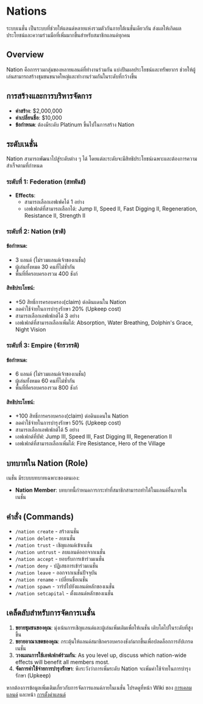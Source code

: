 # Nations

ระบบเนชั่น เป็นระบบที่ช่วยให้แลนด์หลายแห่งรวมตัวกันภายใต้เนชั่นเดียวกัน ส่งผลให้เกิดผลประโยชน์และความร่วมมือที่เพิ่มมากขึ้นสำหรับสมาชิกแลนด์ทุกคน

## Overview

Nation คือการรวมกลุ่มของหลายแลนด์ที่ทำงานร่วมกัน แบ่งปันผลประโยชน์และทรัพยากร ช่วยให้ผู้เล่นสามารถสร้างชุมชนขนาดใหญ่และทำงานร่วมกันในระดับที่กว้างขึ้น

## การสร้างและการบริหารจัดการ

- **ค่าสร้าง**: $2,000,000
- **ค่าเปลี่ยนชื่อ**: $10,000
- **ข้อกำหนด**: ต้องมีระดับ Platinum ขึ้นไปในการสร้าง Nation

## ระดับเนชั่น

Nation สามารถพัฒนาไปสู่ระดับต่าง ๆ ได้ โดยแต่ละระดับจะมีสิทธิประโยชน์เฉพาะและต้องการความสำเร็จตามที่กำหนด

### ระดับที่ 1: Federation (สหพันธ์)

- **Effects**: 
  - สามารถเลือกเอฟเฟคได้ 1 อย่าง
  - เอฟเฟกต์ที่สามารถเลือกได้: Jump II, Speed II, Fast Digging II, Regeneration, Resistance II, Strength II

### ระดับที่ 2: Nation (ชาติ)

#### ข้อกำหนด:
- 3 แลนด์ (ไม่รวมแลนด์เจ้าของเนชั่น)
- ผู้เล่นทั้งหมด 30 คนที่ไม่ซ้ำกัน
- พื้นที่ที่ครอบครองรวม 400 ชังก์

#### สิทธิประโยชน์:
- +50 สิทธิ์การครอบครอง(claim) ต่อดินแดนใน Nation
- ลดค่าใช้จ่ายในการบำรุงรักษา 20% (Upkeep cost)
- สามารถเลือกเอฟเฟกต์ได้ 3 อย่าง
- เอฟเฟกต์ที่สามารถเลือกเพิ่มได้: Absorption, Water Breathing, Dolphin's Grace, Night Vision

### ระดับที่ 3: Empire (จักรวรรดิ)

#### ข้อกำหนด:
- 6 แลนด์ (ไม่รวมแลนด์เจ้าของเนชั่น)
- ผู้เล่นทั้งหมด 60 คนที่ไม่ซ้ำกัน
- พื้นที่ที่ครอบครองรวม 800 ชังก์

#### สิทธิประโยชน์:
- +100 สิทธิ์การครอบครอง(claim) ต่อดินแดนใน Nation
- ลดค่าใช้จ่ายในการบำรุงรักษา 50% (Upkeep cost)
- สามารถเลือกเอฟเฟกต์ได้ 5 อย่าง
- เอฟเฟกต์ที่บัฟ: Jump III, Speed III, Fast Digging III, Regeneration II
- เอฟเฟกต์ที่สามารถเลือกเพิ่มได้: Fire Resistance, Hero of the Village

## บทบาทใน Nation (Role)

เนชั่น มีระบบบทบาทเฉพาะของตนเอง:

- **Nation Member**: บทบาทนี้กำหนดการกระทำที่สมาชิกสามารถทำได้ในแลนด์อื่นภายใน เนชั่น

## คำสั่ง (Commands)

- `/nation create` - สร้างเนชั่น
- `/nation delete` - ลบเนชั่น
- `/nation trust` - เชิญแลนด์เข้าเนชั่น
- `/nation untrust` - ลบแลนด์ออกจากเนชั่น
- `/nation accept` - ยอบรับการเข้าร่วมเนชั่น
- `/nation deny` - ปฏิเสธการเข้าร่วมเนชั่น
- `/nation leave` - ออกจากเนชั่นปัจจุบัน
- `/nation rename` - เปลี่ยนชื่อเนชั่น
- `/nation spawn` - วาร์ปไปยังแลนด์หลักของเนชั่น
- `/nation setcapital` - ตั้งแลนด์หลักของเนชั่น

## เคล็ดลับสำหรับการจัดการเนชั่น

1. **ขยายชุมชนของคุณ**: มุ่งเน้นการเชิญแลนด์และผู้เล่นเพิ่มเติมเพื่อให้เนชั่น เติบโตไปในระดับที่สูงขึ้น
2. **ขยายอาณาเขตของคุณ**: กระตุ้นให้แลนด์สมาชิกครอบครองชังก์มากขึ้นเพื่อปลดล็อกการอัปเกรดเนชั่น
3. **วางแผนการใช้เอฟเฟกต์ร่วมกัน**: As you level up, discuss which nation-wide effects will benefit all members most.
4. **จัดการค่าใช้จ่ายการบำรุงรักษา**: พึงระวังว่าการเพิ่มระดับ Nation จะเพิ่มค่าใช้จ่ายในการบำรุงรักษา (Upkeep)

หากต้องการข้อมูลเพิ่มเติมเกี่ยวกับการจัดการแลนด์ภายในเนชั่น โปรดดูที่หน้า Wiki ของ [การเคลมแลนด์](landClaiming.md) และหน้า [การตั้งค่าแลนด์](landSettings.md)